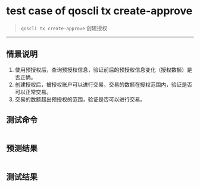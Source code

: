 # test case of qoscli tx create-approve 

> `qoscli tx create-approve` 创建授权

---

## 情景说明

1. 使用预授权后，查询预授权信息，验证前后的预授权信息变化（授权数额）是否正确。
2. 创建授权后，被授权账户可以进行交易，交易的数额在授权范围内，验证是否可以正常交易。
3. 交易的数额超出预授权的范围，验证是否可以进行交易。

## 测试命令

```bash

```

## 预测结果

```bash

```

## 测试结果

```bash

```
